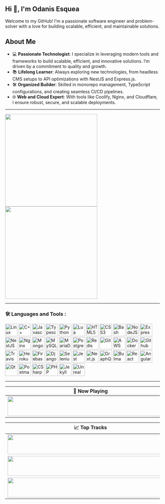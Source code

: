 ## Hi 👋, I'm Odanis Esquea

Welcome to my GitHub! I'm a passionate software engineer and problem-solver with a love for building scalable, efficient, and maintainable solutions.  

## About Me  
- 💻 **Passionate Technologist**: I specialize in leveraging modern tools and frameworks to build scalable, efficient, and innovative solutions. I’m driven by a commitment to quality and growth.   
- 📚 **Lifelong Learner**: Always exploring new technologies, from headless CMS setups to API optimizations with NestJS and Express.js.  
- 🛠 **Organized Builder**: Skilled in monorepo management, TypeScript configurations, and creating seamless CI/CD pipelines.  
- 🌐 **Web and Cloud Expert**: With tools like Coolify, Nginx, and Cloudflare, I ensure robust, secure, and scalable deployments.

---

<a href="https://github.com/anuraghazra/github-readme-stats">
  <img height=300 align="center" src="https://github-readme-stats-git-master-odanis-esqueas-projects.vercel.app/api?username=ReiseArnor&theme=radical&show=reviews,discussions_started,discussions_answered,prs_merged,prs_merged_percentage&show_icons=true" />
</a>
<a href="https://github.com/anuraghazra/github-readme-stats">
  <img height=300 align="center" src="https://github-readme-stats-git-master-odanis-esqueas-projects.vercel.app/api/top-langs/?username=ReiseArnor&theme=radical&langs_count=20&layout=compact&card_width=320" />
</a>

---

### :hammer_and_wrench: Languages and Tools :
<div>
  <img src="https://cdn.jsdelivr.net/gh/devicons/devicon@latest/icons/linux/linux-original.svg" width="40" height="40" title="Linux" alt="Linux"/>    
  <img src="https://cdn.jsdelivr.net/gh/devicons/devicon@latest/icons/cplusplus/cplusplus-original.svg" width="40" height="40" title="C++" alt="C++"/>
  <img src="https://cdn.jsdelivr.net/gh/devicons/devicon@latest/icons/javascript/javascript-original.svg" width="40" height="40" title="Javascript" alt="Javascript"/>
  <img src="https://cdn.jsdelivr.net/gh/devicons/devicon@latest/icons/typescript/typescript-original.svg" width="40" height="40" title="Typescript" alt="Typescript"/>
  <img src="https://cdn.jsdelivr.net/gh/devicons/devicon@latest/icons/python/python-original.svg" width="40" height="40" title="Python" alt="Python"/>
  <img src="https://cdn.jsdelivr.net/gh/devicons/devicon@latest/icons/lua/lua-original.svg" width="40" height="40" title="Lua" alt="Lua"/>
  <img src="https://cdn.jsdelivr.net/gh/devicons/devicon@latest/icons/html5/html5-original.svg" width="40" height="40" title="HTML5" alt="HTML5"/>
  <img src="https://cdn.jsdelivr.net/gh/devicons/devicon@latest/icons/css3/css3-original.svg" width="40" height="40" title="CSS3" alt="CSS3"/>
  <img src="https://cdn.jsdelivr.net/gh/devicons/devicon@latest/icons/bash/bash-original.svg" width="40" height="40" title="Bash" alt="Bash"/>
  <img src="https://cdn.jsdelivr.net/gh/devicons/devicon@latest/icons/nodejs/nodejs-original-wordmark.svg" width="40" height="40" title="NodeJS" alt="NodeJS"/>
  <img src="https://cdn.jsdelivr.net/gh/devicons/devicon@latest/icons/express/express-original-wordmark.svg" width="40" height="40" title="ExpressJS" alt="ExpressJS"/>
  <img src="https://cdn.jsdelivr.net/gh/devicons/devicon@latest/icons/nestjs/nestjs-original-wordmark.svg" width="40" height="40" title="NestJS" alt="NestJS"/>
  <img src="https://cdn.jsdelivr.net/gh/devicons/devicon@latest/icons/nginx/nginx-original.svg" width="40" height="40" title="Nginx" alt="Nginx"/>
  <img src="https://cdn.jsdelivr.net/gh/devicons/devicon@latest/icons/mongodb/mongodb-original-wordmark.svg" width="40" height="40" title="MongoDB" alt="MongoDB"/>
  <img src="https://cdn.jsdelivr.net/gh/devicons/devicon@latest/icons/mysql/mysql-original-wordmark.svg" width="40" height="40" title="MySQL" alt="MySQL"/>
  <img src="https://cdn.jsdelivr.net/gh/devicons/devicon@latest/icons/mariadb/mariadb-original-wordmark.svg" width="40" height="40" title="MariaDB" alt="MariaDB"/>
  <img src="https://cdn.jsdelivr.net/gh/devicons/devicon@latest/icons/postgresql/postgresql-original-wordmark.svg" width="40" height="40" title="PostgreSQL" alt="PostgreSQL"/>
  <img src="https://cdn.jsdelivr.net/gh/devicons/devicon@latest/icons/redis/redis-original-wordmark.svg" width="40" height="40" title="Redis" alt="Redis"/>
  <img src="https://cdn.jsdelivr.net/gh/devicons/devicon@latest/icons/git/git-original.svg" width="40" height="40" title="Git" alt="Git"/>
  <img src="https://cdn.jsdelivr.net/gh/devicons/devicon@latest/icons/amazonwebservices/amazonwebservices-original-wordmark.svg" width="40" height="40" title="AWS" alt="AWS"/>
  <img src="https://cdn.jsdelivr.net/gh/devicons/devicon@latest/icons/docker/docker-original-wordmark.svg" width="40" height="40" title="Docker" alt="Docker"/>
  <img src="https://cdn.jsdelivr.net/gh/devicons/devicon@latest/icons/githubactions/githubactions-original.svg" width="40" height="40" title="Github Actions" alt="Github Actions"/>     
  <img src="https://cdn.jsdelivr.net/gh/devicons/devicon@latest/icons/travis/travis-original-wordmark.svg" width="40" height="40" title="TravisCI" alt="TravisCI"/>
  <img src="https://cdn.jsdelivr.net/gh/devicons/devicon@latest/icons/heroku/heroku-plain-wordmark.svg" width="40" height="40" title="Heroku" alt="Heroku"/>
  <img src="https://cdn.jsdelivr.net/gh/devicons/devicon@latest/icons/firebase/firebase-original.svg" width="40" height="40" title="Firebase" alt="Firebase"/>
  <img src="https://cdn.jsdelivr.net/gh/devicons/devicon@latest/icons/django/django-plain-wordmark.svg" width="40" height="40" title="Django" alt="Django"/>
  <img src="https://cdn.jsdelivr.net/gh/devicons/devicon@latest/icons/selenium/selenium-original.svg" width="40" height="40" title="Selenium" alt="Selenium"/>
  <img src="https://cdn.jsdelivr.net/gh/devicons/devicon@latest/icons/jest/jest-plain.svg" width="40" height="40" title="Jest" alt="Jest"/>
  <img src="https://cdn.jsdelivr.net/gh/devicons/devicon@latest/icons/nextjs/nextjs-original-wordmark.svg" width="40" height="40" title="Next.js" alt="Next.js"/>
  <img src="https://cdn.jsdelivr.net/gh/devicons/devicon@latest/icons/graphql/graphql-plain.svg" width="40" height="40" title="GraphQL" alt="GraphQL"/>
  <img src="https://cdn.jsdelivr.net/gh/devicons/devicon@latest/icons/bulma/bulma-plain.svg" width="40" height="40" title="Bulma" alt="Bulma"/>
  <img src="https://cdn.jsdelivr.net/gh/devicons/devicon@latest/icons/react/react-original.svg" width="40" height="40" title="React" alt="React"/>
  <img src="https://cdn.jsdelivr.net/gh/devicons/devicon@latest/icons/angular/angular-original.svg" width="40" height="40" title="Angular" alt="Angular"/>
  <img src="https://cdn.jsdelivr.net/gh/devicons/devicon@latest/icons/qt/qt-original.svg" width="40" height="40" title="Qt" alt="Qt"/>
  <img src="https://cdn.jsdelivr.net/gh/devicons/devicon@latest/icons/postman/postman-original.svg" width="40" height="40" title="Postman" alt="Postman"/>
  <img src="https://cdn.jsdelivr.net/gh/devicons/devicon@latest/icons/csharp/csharp-original.svg" width="40" height="40" title="CSharp" alt="CSharp"/>
  <img src="https://cdn.jsdelivr.net/gh/devicons/devicon@latest/icons/php/php-original.svg" width="40" height="40" title="PHP" alt="PHP"/>
  <img src="https://cdn.jsdelivr.net/gh/devicons/devicon@latest/icons/jekyll/jekyll-original.svg" width="40" height="40" title="Jekyll" alt="Jekyll"/>
  <img src="https://cdn.jsdelivr.net/gh/devicons/devicon@latest/icons/unrealengine/unrealengine-original.svg" width="40" height="40" title="Unreal Engine" alt="Unreal Engine"/>
</div>

---

| 🎵 Now Playing                                                                                                                    |
| ------------------------------------------------------------------------------------------------------------------------------ |
| <a href="https://natemoo-re-git-master-odanis-esqueas-projects.vercel.app/now-playing?open"><img src="https://natemoo-re-git-master-odanis-esqueas-projects.vercel.app/now-playing" width="540" height="64"></a> |


<table>
  <thead>
    <tr>
      <th>📈 Top Tracks</th>
    </tr>
  </thead>
  <tbody>
    <tr>
      <td><a href="https://natemoo-re-git-master-odanis-esqueas-projects.vercel.app/top-tracks?i=1&open"><img src="https://natemoo-re-git-master-odanis-esqueas-projects.vercel.app/top-tracks?i=1" width="540" height="64"></a></td>
    </tr>
    <tr></tr> <!-- hide gray row -->
    <tr>
      <td><a href="https://natemoo-re-git-master-odanis-esqueas-projects.vercel.app/top-tracks?i=2&open"><img src="https://natemoo-re-git-master-odanis-esqueas-projects.vercel.app/top-tracks?i=2" width="540" height="64"></a></td>
    </tr>
    <tr></tr> <!-- hide gray row -->
    <tr>
      <td><a href="https://natemoo-re-git-master-odanis-esqueas-projects.vercel.app/top-tracks?i=3&open"><img src="https://natemoo-re-git-master-odanis-esqueas-projects.vercel.app/top-tracks?i=3" width="540" height="64"></a></td>
    </tr>
  </tbody>
</table>

<!--
**ReiseArnor/ReiseArnor** is a ✨ _special_ ✨ repository because its `README.md` (this file) appears on your GitHub profile.

Here are some ideas to get you started:

- 🔭 I’m currently working on ...
- 🌱 I’m currently learning ...
- 👯 I’m looking to collaborate on ...
- 🤔 I’m looking for help with ...
- 💬 Ask me about ...
- 📫 How to reach me: ...
- 😄 Pronouns: ...
- ⚡ Fun fact: ...
-->
